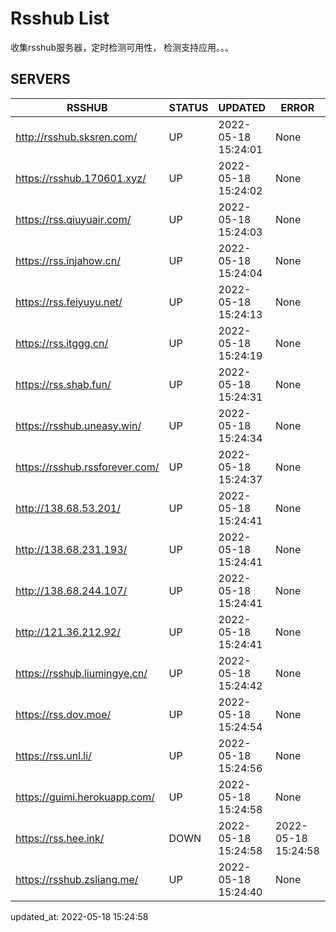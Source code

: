 # Rsshub List

收集rsshub服务器，定时检测可用性， 检测支持应用。。。


## SERVERS

|  RSSHUB   | STATUS  | UPDATED  | ERROR  | TWITTER |  
|  ----  | ----  | ----  | ----  | ---- |  
| http://rsshub.sksren.com/ | UP | 2022-05-18 15:24:01 | None |OK|  
| https://rsshub.170601.xyz/ | UP | 2022-05-18 15:24:02 | None |OK|  
| https://rss.qiuyuair.com/ | UP | 2022-05-18 15:24:03 | None ||  
| https://rss.injahow.cn/ | UP | 2022-05-18 15:24:04 | None ||  
| https://rss.feiyuyu.net/ | UP | 2022-05-18 15:24:13 | None ||  
| https://rss.itggg.cn/ | UP | 2022-05-18 15:24:19 | None ||  
| https://rss.shab.fun/ | UP | 2022-05-18 15:24:31 | None |OK|  
| https://rsshub.uneasy.win/ | UP | 2022-05-18 15:24:34 | None |OK|  
| https://rsshub.rssforever.com/ | UP | 2022-05-18 15:24:37 | None |OK|  
| http://138.68.53.201/ | UP | 2022-05-18 15:24:41 | None ||  
| http://138.68.231.193/ | UP | 2022-05-18 15:24:41 | None ||  
| http://138.68.244.107/ | UP | 2022-05-18 15:24:41 | None ||  
| http://121.36.212.92/ | UP | 2022-05-18 15:24:41 | None ||  
| https://rsshub.liumingye.cn/ | UP | 2022-05-18 15:24:42 | None ||  
| https://rss.dov.moe/ | UP | 2022-05-18 15:24:54 | None |OK|  
| https://rss.unl.li/ | UP | 2022-05-18 15:24:56 | None ||  
| https://guimi.herokuapp.com/ | UP | 2022-05-18 15:24:58 | None ||  
| https://rss.hee.ink/ | DOWN | 2022-05-18 15:24:58 | 2022-05-18 15:24:58 |  
| https://rsshub.zsliang.me/ | UP | 2022-05-18 15:24:40 | None |OK|  
  

updated_at: 2022-05-18 15:24:58  
